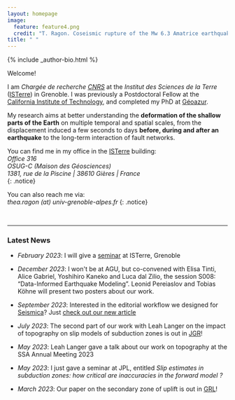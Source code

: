 ```yaml
---
layout: homepage
image:
  feature: feature4.png
  credit: "T. Ragon. Coseismic rupture of the Mw 6.3 Amatrice earthquake, Mt Vettore, Italy."
title: " "
---
```


<footer role="contentinfo">
  <div class="article-author-bottom">
    {% include _author-bio.html %}
  </div>
</footer>

Welcome!

I am *Chargée de recherche [CNRS](https://www.cnrs.fr/en)* at the *Institut des Sciences de la Terre* ([ISTerre](https://www.isterre.fr/?lang=en)) in Grenoble. I was previously a Postdoctoral Fellow at the [California Institute of Technology](https://www.caltech.edu/), and completed my PhD at [Géoazur](https://geoazur.oca.eu/fr/acc-geoazur).

My research aims at better understanding the **deformation of the shallow parts of the Earth** on multiple temporal and spatial scales, from the displacement induced a few seconds to days **before, during and after an earthquake** to the long-term interaction of fault networks. 

You can find me in my office in the [ISTerre](https://www.isterre.fr/?lang=en) building:  
_Office 316_  
_OSUG-C (Maison des Géosciences)_  
_1381, rue de la Piscine | 38610 Gières | France_  
{: .notice} 

You can also reach me via:  
*thea.ragon (at) univ-grenoble-alpes.fr*
{: .notice} 
     
<br>
       
---
### Latest News


- *February 2023*: I will give a [seminar](https://www.isterre.fr/french/recherche-observation/seminaires/article/seminaire-isterre-5508.html?id_reponse=322) at ISTerre, Grenoble

- *December 2023*: I won't be at AGU, but co-convened with Elisa Tinti, Alice Gabriel, Yoshihiro Kaneko and Luca dal Zilio, the session S008: “Data-Informed Earthquake Modeling”. Leonid Pereiaslov and Tobias Köhne will present two posters about our work.

- *September 2023*: Interested in the editorial workflow we designed for [Seismica](https://seismica.library.mcgill.ca/)? Just [check out our new article](https://seismica.library.mcgill.ca/article/view/1091)

- *July 2023*: The second part of our work with Leah Langer on the impact of topography on slip models of subduction zones is out in [JGR](https://agupubs.onlinelibrary.wiley.com/doi/full/10.1029/2023JB026559)! 

- *May 2023*: Leah Langer gave a talk about our work on topography at the SSA Annual Meeting 2023

- *May 2023*: I just gave a seminar at JPL, entitled *Slip estimates in subduction zones: how critical are inaccuracies in the forward model ?*

- *March 2023*:  Our paper on the secondary zone of uplift is out in [GRL](https://agupubs.onlinelibrary.wiley.com/doi/full/10.1029/2022GL101510)!

